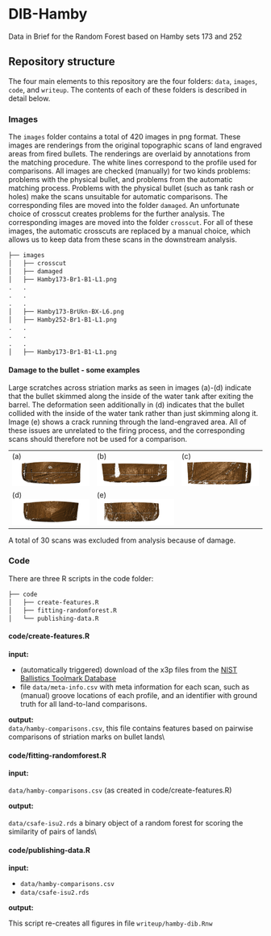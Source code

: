 # DIB-Hamby

Data in Brief for the Random Forest based on Hamby sets 173 and 252

## Repository structure

The four main elements to this repository are the four folders: `data`, `images`, `code`, and `writeup`. The contents of each of these folders is described in detail below.

### Images

The `images` folder contains a total of 420 images in png format. These images are renderings from the original topographic scans of land engraved areas from fired bullets. The renderings are overlaid by annotations from the matching procedure. The white lines correspond to the profile used for comparisons. All images are checked (manually) for two kinds problems: problems with the physical bullet, and problems from the automatic matching process.
Problems with the physical bullet (such as tank rash or holes) make the scans unsuitable for automatic comparisons. The corresponding files are moved into the folder `damaged`. 
An unfortunate choice of crosscut creates problems for the further analysis. The corresponding images are moved into the folder `crosscut`. For all of these images, the automatic crosscuts are replaced by a manual choice, which allows us to keep data from these scans in the downstream analysis. 

    ├── images
    │   ├── crosscut
    │   ├── damaged
    │   ├── Hamby173-Br1-B1-L1.png
    .   .
    .   .
    .   .
    │   ├── Hamby173-BrUkn-BX-L6.png
    │   ├── Hamby252-Br1-B1-L1.png
    .   .
    .   .
    .   .
    │   ├── Hamby173-Br1-B1-L1.png

#### Damage to the bullet - some examples

Large scratches across striation marks as seen in images (a)-(d) indicate that the bullet skimmed along the inside of the water tank after exiting the barrel. The deformation seen additionally in (d) indicates that the bullet collided with the inside of the water tank rather than just skimming along it. Image (e) shows a crack running through the land-engraved area. 
All of these issues are unrelated to the firing process, and the corresponding scans should therefore not be used for a comparison. 

|     |     |     |
|:----|:----|:----|
| (a)<br>![](images/damaged/Hamby252-Br3-B1-L4.png)    |  (b)<br>![](images/damaged/Hamby252-Br1-B1-L6.png)   |  (c)<br>![](images/damaged/Hamby252-BrUkn-BQ-L4.png)     | 
| (d)<br>![](images/damaged/Hamby252-BrUkn-BY-L1.png)   |  (e)<br>![](images/damaged/Hamby173-BrUkn-BE-L6.png)   |

A total of 30 scans was excluded from analysis because of damage.


### Code

There are three R scripts in the code folder:

    ├── code
    │   ├── create-features.R
    │   ├── fitting-randomforest.R
    │   └── publishing-data.R

#### code/create-features.R

**input:**

-   (automatically triggered) download of the x3p files from the [NIST Ballistics Toolmark Database](https://tsapps.nist.gov/NRBTD/Studies/Search)
-   file `data/meta-info.csv` with meta information for each scan, such as (manual) groove locations of each profile, and an identifier with ground truth for all land-to-land comparisons. 

**output:**\
`data/hamby-comparisons.csv`, this file contains features based on pairwise comparisons of striation marks on bullet lands\

#### code/fitting-randomforest.R

**input:**\
\
`data/hamby-comparisons.csv` (as created in code/create-features.R)

**output:**\
\
`data/csafe-isu2.rds` a binary object of a random forest for scoring the similarity of pairs of lands\

#### code/publishing-data.R

**input:**

-   `data/hamby-comparisons.csv`
-   `data/csafe-isu2.rds`

**output:**

This script re-creates all figures in file `writeup/hamby-dib.Rnw`



